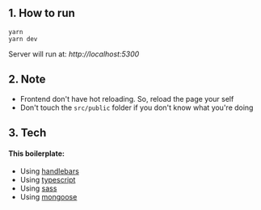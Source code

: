 ## 1. How to run

```
yarn
yarn dev
```

Server will run at: _http://localhost:5300_

## 2. Note

- Frontend don't have hot reloading. So, reload the page your self
- Don't touch the `src/public` folder if you don't know what you're doing

## 3. Tech

#### This boilerplate:

- Using [handlebars](https://handlebarsjs.com/)
- Using [typescript](https://www.typescriptlang.org/)
- Using [sass](https://sass-lang.com/)
- Using [mongoose](https://mongoosejs.com/)
